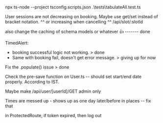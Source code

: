 npx ts-node --project tsconfig.scripts.json .\tests\tabulateAll.test.ts


User sessions are not decreasing on booking. Maybe use get/set instead of bracket notation.
^^ or increasing when cancelling 
^^ /api/slot/:slotId


also change the caching of schema models or whatever 👍  ------- done 





TimedAlert:
- booking successful logic not working.  > done
- Same with booking fail, doesn't get error message. > giving up for now


Fix the .populate() issue > done

Check the pre-save function on User.ts -- should set start/end date properly. According to IST.

Maybe make /api/user/[userId]/GET admin only


Times are messed up - shows up as one day later/before in places -- fix that

in ProtectedRoute, if token expired, then log out